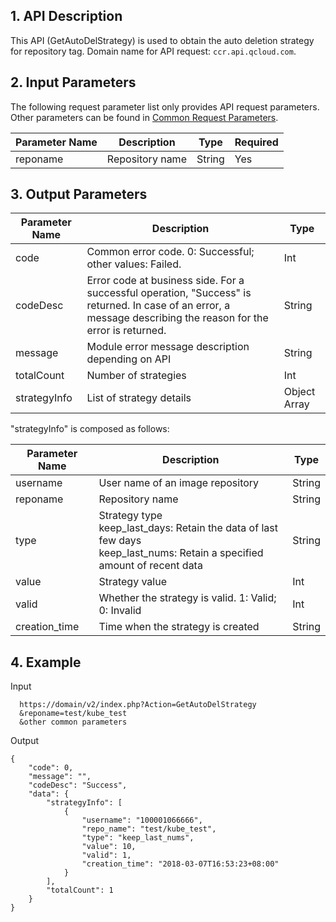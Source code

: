 ## 1. API Description
This API (GetAutoDelStrategy) is used to obtain the auto deletion strategy for repository tag.
Domain name for API request: `ccr.api.qcloud.com`.

## 2. Input Parameters
The following request parameter list only provides API request parameters. Other parameters can be found in [Common Request Parameters](/doc/api/457/9463).

| Parameter Name | Description | Type | Required | 
|---------|---------|---------|---------
| reponame | Repository name | String | Yes |


## 3. Output Parameters
 
| Parameter Name | Description | Type | 
|---------|---------|---------|
| code | Common error code. 0: Successful; other values: Failed. | Int | 
| codeDesc | Error code at business side. For a successful operation, "Success" is returned. In case of an error, a message describing the reason for the error is returned. | String |
| message | Module error message description depending on API | String |
| totalCount | Number of strategies | Int |
| strategyInfo | List of strategy details | Object Array |

"strategyInfo" is composed as follows:

| Parameter Name | Description | Type | 
|---------|---------|------
| username | User name of an image repository | String |
| reponame | Repository name | String |
| type | Strategy type<br>keep\_last\_days: Retain the data of last few days<br>keep\_last\_nums: Retain a specified amount of recent data | String |
| value | Strategy value | Int |
| valid | Whether the strategy is valid. 1: Valid; 0: Invalid | Int |
| creation_time | Time when the strategy is created | String |

## 4. Example
Input

```
  https://domain/v2/index.php?Action=GetAutoDelStrategy
  &reponame=test/kube_test 
  &other common parameters
```
Output

```
{
    "code": 0,
    "message": "", 
    "codeDesc": "Success",
    "data": {
        "strategyInfo": [
            {
                "username": "100001066666",
                "repo_name": "test/kube_test",
                "type": "keep_last_nums",
                "value": 10,
                "valid": 1,
                "creation_time": "2018-03-07T16:53:23+08:00"
            }
        ],
        "totalCount": 1
    }
}

```

